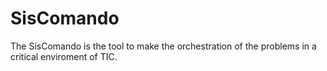 SisComando
============

The SisComando is the tool to make the orchestration of the problems in 
a critical enviroment of TIC.
